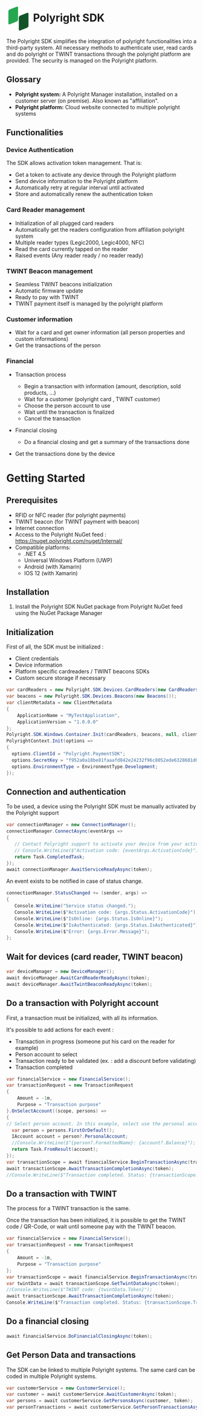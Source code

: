 # <img align="center" src="https://github.com/polyright/PaymentTerminal-URI-Scheme/raw/master/docs/img/polyright-icon.png" height="64">  Polyright SDK

The Polyright SDK simplifies the integration of polyright functionalities into a third-party system. All necessary methods to authenticate user, read cards and do polyright or TWINT transactions through the polyright platform are provided.
The security is managed on the Polyright platform.

## Glossary

- **Polyright system:** A Polyright Manager installation, installed on a customer server (on premise). Also known as "affiliation".
- **Polyright platform:** Cloud website connected to multiple polyright systems

## Functionalities

### Device Authentication

The SDK allows activation token management. That is: 
- Get a token to activate any device through the Polyright platform
- Send device information to the Polyright platform
- Automatically retry at regular interval until activated
- Store and automatically renew the authentication token


### Card Reader management

-	Initialization of all plugged card readers
  - Automatically get the readers configuration from affiliation polyright system
  - Multiple reader types (Legic2000, Legic4000, NFC)
-	Read the card currently tapped on the reader
-	Raised events (Any reader ready / no reader ready)


### TWINT Beacon management

-	Seamless TWINT beacons initialization
-	Automatic firmware update
-	Ready to pay with TWINT
  - TWINT payment itself is managed by the polyright platform


### Customer information
-	Wait for a card and get owner information (all person properties and custom informations)
-	Get the transactions of the person

### Financial
- Transaction process
  - Begin a transaction with information (amount, description, sold products, ...)
  - Wait for a customer (polyright card , TWINT customer)
  - Choose the person account to use
  - Wait until the transaction is finalized
  - Cancel the transaction
  
- Financial closing
  - Do a financial closing and get a summary of the transactions done

- Get the transactions done by the device

# Getting Started

## Prerequisites
- RFID or NFC reader (for polyright payments)
- TWINT beacon (for TWINT payment with beacon)
- Internet connection
- Access to the Polyright NuGet feed : https://nuget.polyright.com/nuget/Internal/
- Compatible platforms:
  - .NET 4.5
  - Universal Windows Platform (UWP)
  - Android (with Xamarin)
  - IOS 12 (with Xamarin)

## Installation
1. Install the Polyright SDK NuGet package from Polyright NuGet feed using the NuGet Package Manager

## Initialization

First of all, the SDK must be initialized :
- Client credentials
- Device information
- Platform specific cardreaders / TWINT beacons SDKs
- Custom secure storage if necessary


```csharp
var cardReaders = new Polyright.SDK.Devices.CardReaders(new CardReaders());
var beacons = new Polyright.SDK.Devices.Beacons(new Beacons());
var clientMetadata = new ClientMetadata
{
	ApplicationName = "MyTestApplication",
	ApplicationVersion = "1.0.0.0"
};
Polyright.SDK.Windows.Container.Init(cardReaders, beacons, null, clientMetadata);
PolyrightContext.Init(options =>
{
  options.ClientId = "Polyright.PaymentSDK";
  options.SecretKey = "f952a0a18be81faaafd842e24232f96c8052ede6328601d06c9f10a0130b7f7f";
  options.EnvironmentType = EnvironmentType.Development;
});

```
## Connection and authentication

To be used, a device using the Polyright SDK must be manually activated by the Polyright support

```csharp
var connectionManager = new ConnectionManager();
connectionManager.ConnectAsync(eventArgs =>
{
   // Contact Polyright support to activate your device from your activation code
   // Console.WriteLine($"Activation code: {eventArgs.ActivationCode}");
   return Task.CompletedTask;
});
await connectionManager.AwaitServiceReadyAsync(token);
```

An event exists to be notified in case of status change.

```csharp
connectionManager.StatusChanged += (sender, args) =>
{
   Console.WriteLine("Service status changed.");
   Console.WriteLine($"Activation code: {args.Status.ActivationCode}");
   Console.WriteLine($"IsOnline: {args.Status.IsOnline}");
   Console.WriteLine($"IsAuthenticated: {args.Status.IsAuthenticated}");
   Console.WriteLine($"Error: {args.Error.Message}");
};
```

## Wait for devices (card reader, TWINT beacon)

```csharp
var deviceManager = new DeviceManager();
await deviceManager.AwaitCardReaderReadyAsync(token);
await deviceManager.AwaitTwintBeaconReadyAsync(token);

```

## Do a transaction with Polyright account

First, a transaction must be initialized, with all its information.

It's possible to add actions for each event :
- Transaction in progress (someone put his card on the reader for example)
- Person account to select
- Transaction ready to be validated (ex. : add a discount before validating)
- Transaction completed

```csharp
var financialService = new FinancialService();
var transactionRequest = new TransactionRequest
{
	Amount = -1m,
	Purpose = "Transaction purpose"
}.OnSelectAccount((scope, persons) =>
{
// Select person account. In this example, select use the personal account
  var person = persons.FirstOrDefault();
  IAccount account = person?.PersonalAccount;
  //Console.WriteLine($"{person?.FormattedName}: {account?.Balance}");
  return Task.FromResult(account);
});
var transactionScope = await financialService.BeginTransactionAsync(transactionRequest, token);
await transactionScope.AwaitTransactionCompletionAsync(token);
//Console.WriteLine($"Transaction completed. Status: {transactionScope.Transaction.Status}");
```

## Do a transaction with TWINT

The process for a TWINT transaction is the same.

Once the transaction has been initialized, it is possible to get the TWINT code / QR-Code, or wait until someone pay with the TWINT beacon.

```csharp
var financialService = new FinancialService();
var transactionRequest = new TransactionRequest
{
	Amount = -1m,
	Purpose = "Transaction purpose"
};
var transactionScope = await financialService.BeginTransactionAsync(transactionRequest, token);
var twintData = await transactionScope.GetTwintDataAsync(token);
//Console.WriteLine($"TWINT code: {twintData.Token}");
await transactionScope.AwaitTransactionCompletionAsync(token);
Console.WriteLine($"Transaction completed. Status: {transactionScope.Transaction.Status}");
```

## Do a financial closing

```csharp
await financialService.DoFinancialClosingAsync(token);
```
## 

## Get Person Data and transactions

The SDK can be linked to multiple Polyright systems. The same card can be coded in multiple Polyright systems. 

```csharp
var customerService = new CustomerService();
var customer = await customerService.AwaitCustomerAsync(token);
var persons = await customerService.GetPersonsAsync(customer, token);
var personTransactions = await customerService.GetPersonTransactionsAsync(persons.First(), new DateTime(2018, 10, 1), new DateTime(2018, 10, 1), 0, 100, token);
```
## 


